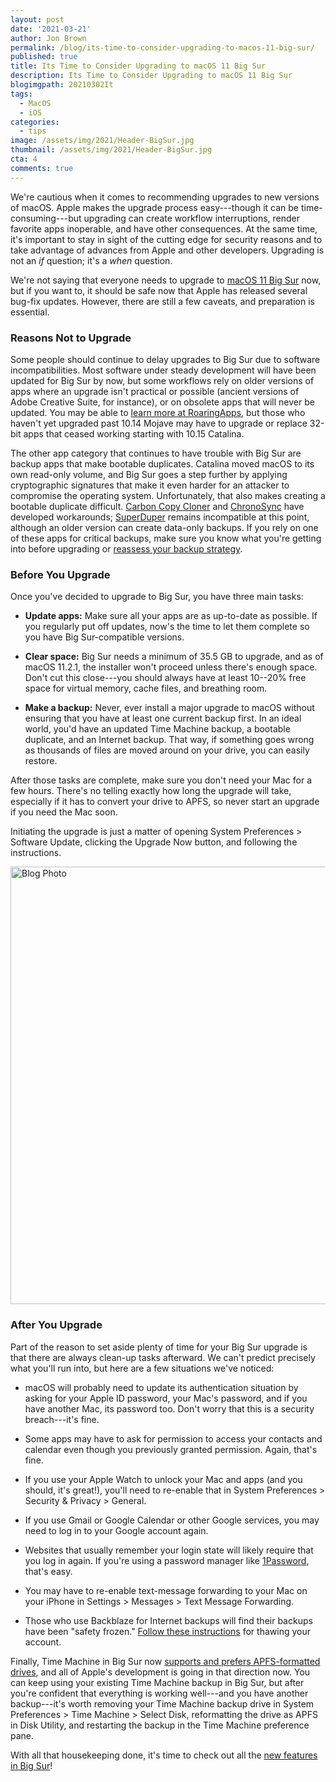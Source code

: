 ```yaml
---
layout: post
date: '2021-03-21'
author: Jon Brown
permalink: /blog/its-time-to-consider-upgrading-to-macos-11-big-sur/
published: true
title: Its Time to Consider Upgrading to macOS 11 Big Sur
description: Its Time to Consider Upgrading to macOS 11 Big Sur
blogimgpath: 20210302It
tags:
  - MacOS
  - iOS
categories:
  - tips
image: /assets/img/2021/Header-BigSur.jpg
thumbnail: /assets/img/2021/Header-BigSur.jpg
cta: 4
comments: true
---
```

We're cautious when it comes to recommending upgrades to new versions of
macOS. Apple makes the upgrade process easy---though it can be
time-consuming---but upgrading can create workflow interruptions, render
favorite apps inoperable, and have other consequences. At the same time,
it's important to stay in sight of the cutting edge for security reasons
and to take advantage of advances from Apple and other developers.
Upgrading is not an *if* question; it's a *when* question.

We're not saying that everyone needs to upgrade to [macOS 11 Big
Sur](https://www.apple.com/macos/big-sur/) now, but if you want to, it
should be safe now that Apple has released several bug-fix updates.
However, there are still a few caveats, and preparation is essential.​

### Reasons Not to Upgrade

Some people should continue to delay upgrades to Big Sur due to software
incompatibilities. Most software under steady development will have been
updated for Big Sur by now, but some workflows rely on older versions of
apps where an upgrade isn't practical or possible (ancient versions of
Adobe Creative Suite, for instance), or on obsolete apps that will never
be updated. You may be able to [learn more at
RoaringApps](https://roaringapps.com/apps?platform=osx), but those who
haven't yet upgraded past 10.14 Mojave may have to upgrade or replace
32-bit apps that ceased working starting with 10.15 Catalina.

The other app category that continues to have trouble with Big Sur are
backup apps that make bootable duplicates. Catalina moved macOS to its
own read-only volume, and Big Sur goes a step further by applying
cryptographic signatures that make it even harder for an attacker to
compromise the operating system. Unfortunately, that also makes creating
a bootable duplicate difficult. [Carbon Copy
Cloner](https://bombich.com/blog/2021/11/03/yes-you-can-have-bootable-backups-on-macos-big-sur)
and
[ChronoSync](https://www.econtechnologies.com/chronosync/TN-CS-BigSurBootable.html)
have developed workarounds;
[SuperDuper](https://www.shirtpocket.com/blog/index.php/shadedgrey/comments/thats_big_sir_to_you/)
remains incompatible at this point, although an older version can create
data-only backups. If you rely on one of these apps for critical
backups, make sure you know what you're getting into before upgrading or
[reassess your backup
strategy](https://tidbits.com/2021/02/23/the-role-of-bootable-duplicates-in-a-modern-backup-strategy/).​

### Before You Upgrade

Once you've decided to upgrade to Big Sur, you have three main tasks:

-   **Update apps:** Make sure all your apps are as up-to-date as
    possible. If you regularly put off updates, now's the time to let
    them complete so you have Big Sur-compatible versions.

-   **Clear space:** Big Sur needs a minimum of 35.5 GB to upgrade, and
    as of macOS 11.2.1, the installer won't proceed unless there's
    enough space. Don't cut this close---you should always have at least
    10--20% free space for virtual memory, cache files, and breathing
    room.

-   **Make a backup:** Never, ever install a major upgrade to macOS
    without ensuring that you have at least one current backup first. In
    an ideal world, you'd have an updated Time Machine backup, a
    bootable duplicate, and an Internet backup. That way, if something
    goes wrong as thousands of files are moved around on your drive, you
    can easily restore.

After those tasks are complete, make sure you don't need your Mac for a
few hours. There's no telling exactly how long the upgrade will take,
especially if it has to convert your drive to APFS, so never start an
upgrade if you need the Mac soon.

Initiating the upgrade is just a matter of opening System Preferences >
Software Update, clicking the Upgrade Now button, and following the
instructions.

<img alt="Blog Photo" src="{{ site.site_cdn }}/assets/img/blog/2021/20210302It/image2.png" class="img-fluid rounded m-2" width="700" />


### After You Upgrade

Part of the reason to set aside plenty of time for your Big Sur upgrade
is that there are always clean-up tasks afterward. We can't predict
precisely what you'll run into, but here are a few situations we've
noticed:

-   macOS will probably need to update its authentication situation by
    asking for your Apple ID password, your Mac's password, and if you
    have another Mac, its password too. Don't worry that this is a
    security breach---it's fine.

-   Some apps may have to ask for permission to access your contacts and
    calendar even though you previously granted permission. Again,
    that's fine.

-   If you use your Apple Watch to unlock your Mac and apps (and you
    should, it's great!), you'll need to re-enable that in System
    Preferences > Security & Privacy > General.

-   If you use Gmail or Google Calendar or other Google services, you
    may need to log in to your Google account again.

-   Websites that usually remember your login state will likely require
    that you log in again. If you're using a password manager like
    [1Password](https://1password.com/), that's easy.

-   You may have to re-enable text-message forwarding to your Mac on
    your iPhone in Settings > Messages > Text Message Forwarding.

-   Those who use Backblaze for Internet backups will find their backups
    have been "safety frozen." [Follow these
    instructions](https://help.backblaze.com/hc/en-us/articles/217666178-Safety-Freeze-Your-Backup-is-Safety-Frozen-)
    for thawing your account.

Finally, Time Machine in Big Sur now [supports and prefers
APFS-formatted
drives](https://support.apple.com/guide/mac-help/types-of-disks-you-can-use-with-time-machine-mh15139/mac),
and all of Apple's development is going in that direction now. You can
keep using your existing Time Machine backup in Big Sur, but after
you're confident that everything is working well---and you have another
backup---it's worth removing your Time Machine backup drive in System
Preferences > Time Machine > Select Disk, reformatting the drive as
APFS in Disk Utility, and restarting the backup in the Time Machine
preference pane.

With all that housekeeping done, it's time to check out all the [new
features in Big Sur](https://www.apple.com/macos/big-sur/features/)!